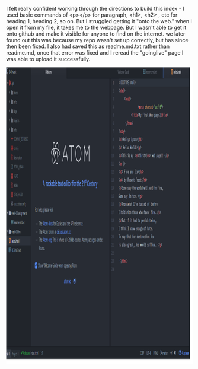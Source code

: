 I   f e l t   r e a l l y   c o n f i d e n t   w o r k i n g   t h r o u g h   t h e   d i r e c t i o n s   t o   b u i l d   t h i s   i n d e x   -   I   u s e d   b a s i c   c o m m a n d s   o f   < p > < / p >   f o r   p a r a g r a p h ,   
 
 < h 1 > ,   < h 2 >   ,   e t c   f o r   h e a d i n g   1 ,   h e a d i n g   2 ,   s o   o n .   
 
 
 
 B u t   I   s t r u g g l e d   g e t t i n g   i t   " o n t o   t h e   w e b . " 
 
 w h e n   I   o p e n   i t   f r o m   m y   f i l e ,   i t   t a k e s   m e   t o   t h e   w e b p a g e .   B u t   I   w a s n ' t   a b l e   t o   g e t   i t   o n t o   g i t h u b   a n d   m a k e   i t   v i s i b l e   f o r   a n y o n e   t o   f i n d   o n   t h e   i n t e r n e t .   
 
 
 
 w e   l a t e r   f o u n d   o u t   t h i s   w a s   b e c a u s e   m y   r e p o   w a s n ' t   s e t   u p   c o r r e c t l y ,   b u t   h a s   s i n c e   t h e n   b e e n   f i x e d .   I   a l s o   h a d   s a v e d   t h is  a s   r e a d m e . m d . t x t   r a t h e r   t h a n   r e a d m e . m d ,   o n c e   t h a t   e r r o r   w a s   f i x e d   and I reread the "goinglive" page I was able to upload
it successfully.

<img src="images/HW 3 screenshot.jpg" alt="Hw 3" title="Hw3" width="800" height="800">
 
 
 
 
 
 
